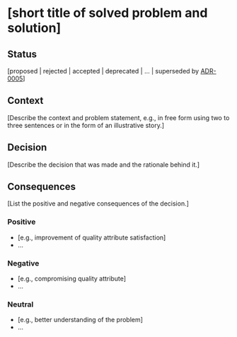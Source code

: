 # [short title of solved problem and solution]

## Status
[proposed | rejected | accepted | deprecated | ... | superseded by [ADR-0005](0005-example.md)]

## Context
[Describe the context and problem statement, e.g., in free form using two to three sentences or in the form of an illustrative story.]

## Decision
[Describe the decision that was made and the rationale behind it.]

## Consequences
[List the positive and negative consequences of the decision.]

### Positive
- [e.g., improvement of quality attribute satisfaction]
- ...

### Negative
- [e.g., compromising quality attribute]
- ...

### Neutral
- [e.g., better understanding of the problem]
- ...
